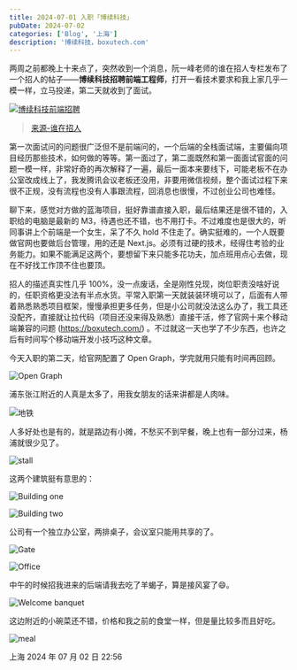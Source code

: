 ```yaml
---
title: 2024-07-01 入职「博续科技」
pubDate: 2024-07-02
categories: ['Blog', '上海']
description: '博续科技，boxutech.com'
---
```


两周之前都晚上十来点了，突然收到一个消息，阮一峰老师的谁在招人专栏发布了一个招人的帖子——**博续科技招聘前端工程师**，打开一看技术要求和我上家几乎一模一样，立马投递，第二天就收到了面试。

[![博续科技前端招聘](./images/20240702-230534@2x.png)](https://github.com/ruanyf/weekly/issues/4550#issuecomment-2173571463)

> [来源-谁在招人](https://github.com/ruanyf/weekly/issues/4550#issuecomment-2173571463)

第一次面试问的问题很广泛但不是前端问的，一个后端的全栈面试端，主要偏向项目经历那些技术，如何做的等等。第一面过了，第二面既然和第一面面试官面的问题一模一样，非常好奇的再次解释了一遍，最后一面本来要线下，可能老板不在办公室改成线上了，我发腾讯会议老板还没用，非要用微信视频，整个面试过程下来很不正规，没有流程也没有人事跟流程，回消息也很慢，不过创业公司也难怪。

聊下来，感觉对方做的蓝海项目，挺好靠谱直接入职，最后结果还是很不错的，入职给的电脑是最新的 M3，待遇也还不错，也不用打卡。不过难度也是很大的，听同事讲上个前端是一个女生，呆了不久 hold 不住走了。确实挺难的，一个人既要做官网也要做后台管理，用的还是 Next.js。必须有过硬的技术，经得住考验的业务能力。如果不能满足这两个，要想留下来只能多花功夫，加点班用点心去做，现在不好找工作顶不住也要顶。

招人的描述真实性几乎 100%，没一点废话，全是刚性兑现，岗位职责没啥好说的，任职资格更没法有半点水货。平常入职第一天就装装环境可以了，后面有人带着熟悉熟悉项目框架，慢慢承担更多任务，但是小公司就没法这么办了，我工具还没配齐，直接就让拉代码（项目还没来得及熟悉）直接干活，修了官网十来个移动端兼容的问题 (https://boxutech.com/) 。不过就这一天也学了不少东西，也许之后有时间写个移动端开发小技巧这种文章。

今天入职的第二天，给官网配置了 Open Graph，学完就用只能有时间再回顾。

![Open Graph](./images/1771719912336_.pic.jpg)

浦东张江附近的人真是太多了，用我女朋友的话来讲都是人肉味。

![地铁](./images/IMG_20240701_081403.jpg)

人多好处也是有的，就是路边有小摊，不愁买不到早餐，晚上也有一部分过来，杨浦就很少见了。

![stall](./images/IMG_20240701_082737.jpg)

这两个建筑挺有意思的：

![Building one](./images/IMG_20240701_083220.jpg)

![Building two](./images/IMG_20240701_083750.jpg)

公司有一个独立办公室，两排桌子，会议室只能用共享的了。

![Gate](./images/IMG_20240701_085330.jpg)

![Office](./images/IMG_20240701_091714.jpg)

中午的时候招我进来的后端请我去吃了羊蝎子，算是接风宴了😄。

![Welcome banquet](./images/IMG_20240701_122639.jpg)

这边附近的小碗菜还不错，价格和我之前的食堂一样，但是量比较多而且好吃。

![meal](./images/IMG_20240702_193429.jpg)

上海 2024 年 07 月 02 日 22:56
